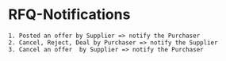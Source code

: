 # RFQ-Notifications

```
1. Posted an offer by Supplier => notify the Purchaser
2. Cancel, Reject, Deal by Purchaser => notify the Supplier
3. Cancel an offer  by Supplier => notify the Purchaser

```


